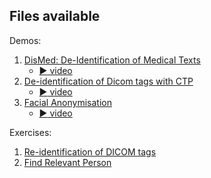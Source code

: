 Files available
---------------
Demos:
1. [DisMed: De-Identification of Medical Texts](https://github.com/BIMCV-CSUSP/AnonymizationHackaton/blob/main/lab/HackathonDemo1.ipynb)
   - [:arrow_forward: video](https://drive.google.com/file/d/13sqZXj0rCQYr1SoVuMXQnBrVwqL9gubN/view?usp=sharing)
2. [De-identification of Dicom tags with CTP](https://github.com/BIMCV-CSUSP/AnonymizationHackaton/blob/main/lab/HackathonDemo2.ipynb)
   - [:arrow_forward: video](https://drive.google.com/file/d/1rm8upPsKAdNAqzoLU8TyDkuGA5314rme/view?usp=sharing)
3. [Facial Anonymisation](https://github.com/BIMCV-CSUSP/AnonymizationHackaton/blob/main/lab/HackathonDemo3.ipynb)
   - [:arrow_forward: video](https://drive.google.com/file/d/1tC2q_NOoNuTDUXMdbpgebXZ0FVxIrO32/view?usp=sharing)

Exercises:
1. [Re-identification of DICOM tags](https://github.com/BIMCV-CSUSP/AnonymizationHackaton/blob/main/lab/HackathonExercises.ipynb)
2. [Find Relevant Person](https://github.com/BIMCV-CSUSP/AnonymizationHackaton/blob/main/lab/HackathonExercises.ipynb)
